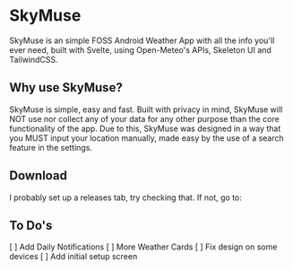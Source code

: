 # SkyMuse

SkyMuse is an simple FOSS Android Weather App with all the info you'll ever need, built with Svelte, using Open-Meteo's APIs, Skeleton UI and TailwindCSS.

## Why use SkyMuse?

SkyMuse is simple, easy and fast. Built with privacy in mind, SkyMuse will NOT use nor collect any of your data for any other purpose than the core functionality of the app.
Due to this, SkyMuse was designed in a way that you MUST input your location manually, made easy by the use of a search feature in the settings.

## Download

I probably set up a releases tab, try checking that. If not, go to:

## To Do's

[ ] Add Daily Notifications
[ ] More Weather Cards
[ ] Fix design on some devices
[ ] Add initial setup screen